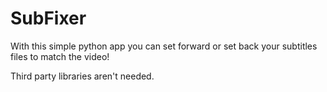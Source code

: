 # SubFixer

With this simple python app you can set forward or set back your subtitles files to match the video!

Third party libraries aren't needed.
